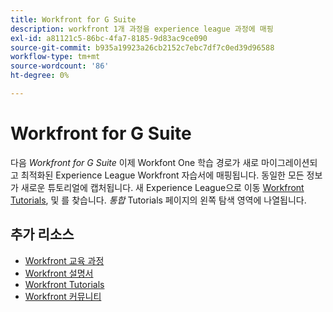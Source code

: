 ```yaml
---
title: Workfront for G Suite
description: workfront 1개 과정을 experience league 과정에 매핑
exl-id: a81121c5-86bc-4fa7-8185-9d83ac9ce090
source-git-commit: b935a19923a26cb2152c7ebc7df7c0ed39d96588
workflow-type: tm+mt
source-wordcount: '86'
ht-degree: 0%

---
```


# Workfront for G Suite

다음 *Workfront for G Suite* 이제 Workfont One 학습 경로가 새로 마이그레이션되고 최적화된 Experience League Workfront 자습서에 매핑됩니다. 동일한 모든 정보가 새로운 튜토리얼에 캡처됩니다. 새 Experience League으로 이동 [Workfront Tutorials](https://experienceleague.adobe.com/docs/workfront-learn/tutorials-workfront/home.html), 및 를 찾습니다. *통합* Tutorials 페이지의 왼쪽 탐색 영역에 나열됩니다.

## 추가 리소스

* [Workfront 교육 과정](https://experienceleague.adobe.com/?lang=en&amp;Solution=Workfront#courses)
* [Workfront 설명서](https://experienceleague.adobe.com/docs/workfront.html)
* [Workfront Tutorials](https://experienceleague.adobe.com/docs/workfront-learn/tutorials-workfront/home.html)
* [Workfront 커뮤니티](https://experienceleaguecommunities.adobe.com/t5/workfront/ct-p/workfront)

